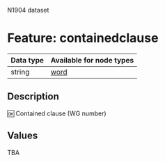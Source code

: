 <p>N1904 dataset</p>

<h1>Feature: containedclause</h1>

<table>
<thead>
<tr>
  <th>Data type</th>
  <th>Available for node types</th>
</tr>
</thead>
<tbody>
<tr>
  <td>string</td>
  <td><A HREF="featurebynodetype.md#word">word</A></td>
</tr>
</tbody>
</table>

<h2>Description</h2>

<p>🆗 Contained clause (WG number)</p>

<h2>Values</h2>

<p>TBA</p>
